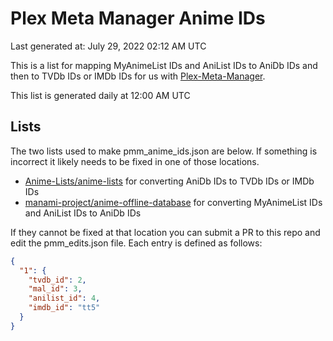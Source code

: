 # Plex Meta Manager Anime IDs
Last generated at: July 29, 2022 02:12 AM UTC

This is a list for mapping MyAnimeList IDs and AniList IDs to AniDb IDs and then to TVDb IDs or IMDb IDs for us with [Plex-Meta-Manager](https://github.com/meisnate12/Plex-Meta-Manager).

This list is generated daily at 12:00 AM UTC 

## Lists
The two lists used to make pmm_anime_ids.json are below. If something is incorrect it likely needs to be fixed in one of those locations.
- [Anime-Lists/anime-lists](https://github.com/Anime-Lists/anime-lists/) for converting AniDb IDs to TVDb IDs or IMDb IDs
- [manami-project/anime-offline-database](https://github.com/manami-project/anime-offline-database/) for converting MyAnimeList IDs and AniList IDs to AniDb IDs

If they cannot be fixed at that location you can submit a PR to this repo and edit the pmm_edits.json file. Each entry is defined as follows:

```json
{
  "1": {
    "tvdb_id": 2,
    "mal_id": 3,
    "anilist_id": 4,
    "imdb_id": "tt5"
  }
}
```